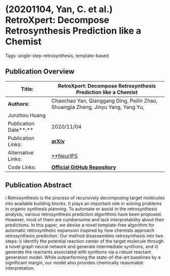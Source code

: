 # (20201104, Yan, C. et al.) RetroXpert: Decompose Retrosynthesis Prediction like a Chemist

Tags: single-step-retrosynthesis, template-based

## Publication Overview

| **Title:**  | RetroXpert: Decompose Retrosynthesis Prediction like a Chemist |
| --- | --- |
| **Authors:**  | Chaochao Yan, Qianggang Ding, Peilin Zhao, Shuangjia Zheng, Jinyu Yang, Yang Yu,
Junzhou Huang |
| Publication Date**:**  | 2020/11/04 |
| Publication Links: | [**arXiv**](https://arxiv.org/abs/2011.02893) |
| Alternative Links: | [**NeurIPS](https://proceedings.neurips.cc/paper/2020/hash/819f46e52c25763a55cc642422644317-Abstract.html) | [ChemRxiv](https://chemrxiv.org/engage/chemrxiv/article-details/60c7529dbdbb89d788a3a2ff)** |
| Code Links: | [**Official GitHub Repository**](https://github.com/uta-smile/RetroXpert) |

## Publication Abstract

<aside>
ℹ️ Retrosynthesis is the process of recursively decomposing target molecules into available building blocks. It plays an important role in solving problems in organic synthesis planning. To automate or assist in the retrosynthesis analysis, various retrosynthesis prediction algorithms have been proposed. However, most of them are cumbersome and lack interpretability about their predictions. In this paper, we devise a novel template-free algorithm for automatic retrosynthetic expansion inspired by how chemists approach retrosynthesis prediction. Our method disassembles retrosynthesis into two steps: i) identify the potential reaction center of the target molecule through a novel graph neural network and generate intermediate synthons, and ii) generate the reactants associated with synthons via a robust reactant generation model. While outperforming the state-of-the-art baselines by a significant margin, our model also provides chemically reasonable interpretation.

</aside>